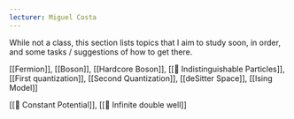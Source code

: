 ```yaml
---
lecturer: Miguel Costa
---
```

While not a class, this section lists topics that I aim to study soon, in order, and some tasks / suggestions of how to get there.

[[Fermion]], [[Boson]], [[Hardcore Boson]], [[📘 Indistinguishable Particles]], [[First quantization]], [[Second Quantization]], [[deSitter Space]], [[Ising Model]]

 [[📗 Constant Potential]], [[📗 Infinite double well]]